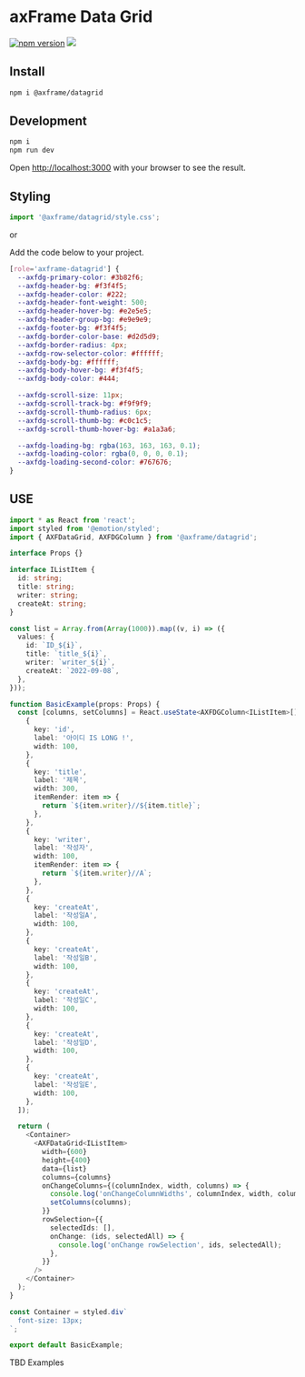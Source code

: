 # axFrame Data Grid

[![npm version](https://badge.fury.io/js/@axframe/datagrid.svg)](https://badge.fury.io/js/@axframe/datagrid)
[![](https://img.shields.io/npm/dm/@axframe/datagrid.svg)](https://www.npmjs.com/package/@axframe/datagrid)

## Install

```bash
npm i @axframe/datagrid
```

## Development

```bash
npm i
npm run dev
```

Open [http://localhost:3000](http://localhost:3000) with your browser to see the result.

## Styling

```typescript jsx
import '@axframe/datagrid/style.css';
```

or

Add the code below to your project.

```css
[role='axframe-datagrid'] {
  --axfdg-primary-color: #3b82f6;
  --axfdg-header-bg: #f3f4f5;
  --axfdg-header-color: #222;
  --axfdg-header-font-weight: 500;
  --axfdg-header-hover-bg: #e2e5e5;
  --axfdg-header-group-bg: #e9e9e9;
  --axfdg-footer-bg: #f3f4f5;
  --axfdg-border-color-base: #d2d5d9;
  --axfdg-border-radius: 4px;
  --axfdg-row-selector-color: #ffffff;
  --axfdg-body-bg: #ffffff;
  --axfdg-body-hover-bg: #f3f4f5;
  --axfdg-body-color: #444;

  --axfdg-scroll-size: 11px;
  --axfdg-scroll-track-bg: #f9f9f9;
  --axfdg-scroll-thumb-radius: 6px;
  --axfdg-scroll-thumb-bg: #c0c1c5;
  --axfdg-scroll-thumb-hover-bg: #a1a3a6;

  --axfdg-loading-bg: rgba(163, 163, 163, 0.1);
  --axfdg-loading-color: rgba(0, 0, 0, 0.1);
  --axfdg-loading-second-color: #767676;
}
```

## USE

```typescript jsx
import * as React from 'react';
import styled from '@emotion/styled';
import { AXFDataGrid, AXFDGColumn } from '@axframe/datagrid';

interface Props {}

interface IListItem {
  id: string;
  title: string;
  writer: string;
  createAt: string;
}

const list = Array.from(Array(1000)).map((v, i) => ({
  values: {
    id: `ID_${i}`,
    title: `title_${i}`,
    writer: `writer_${i}`,
    createAt: `2022-09-08`,
  },
}));

function BasicExample(props: Props) {
  const [columns, setColumns] = React.useState<AXFDGColumn<IListItem>[]>([
    {
      key: 'id',
      label: '아이디 IS LONG !',
      width: 100,
    },
    {
      key: 'title',
      label: '제목',
      width: 300,
      itemRender: item => {
        return `${item.writer}//${item.title}`;
      },
    },
    {
      key: 'writer',
      label: '작성자',
      width: 100,
      itemRender: item => {
        return `${item.writer}//A`;
      },
    },
    {
      key: 'createAt',
      label: '작성일A',
      width: 100,
    },
    {
      key: 'createAt',
      label: '작성일B',
      width: 100,
    },
    {
      key: 'createAt',
      label: '작성일C',
      width: 100,
    },
    {
      key: 'createAt',
      label: '작성일D',
      width: 100,
    },
    {
      key: 'createAt',
      label: '작성일E',
      width: 100,
    },
  ]);

  return (
    <Container>
      <AXFDataGrid<IListItem>
        width={600}
        height={400}
        data={list}
        columns={columns}
        onChangeColumns={(columnIndex, width, columns) => {
          console.log('onChangeColumnWidths', columnIndex, width, columns);
          setColumns(columns);
        }}
        rowSelection={{
          selectedIds: [],
          onChange: (ids, selectedAll) => {
            console.log('onChange rowSelection', ids, selectedAll);
          },
        }}
      />
    </Container>
  );
}

const Container = styled.div`
  font-size: 13px;
`;

export default BasicExample;
```

TBD Examples
